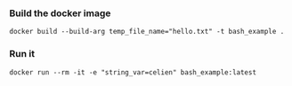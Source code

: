 ### Build the docker image
```
docker build --build-arg temp_file_name="hello.txt" -t bash_example .
```

### Run it
```
docker run --rm -it -e "string_var=celien" bash_example:latest
```

